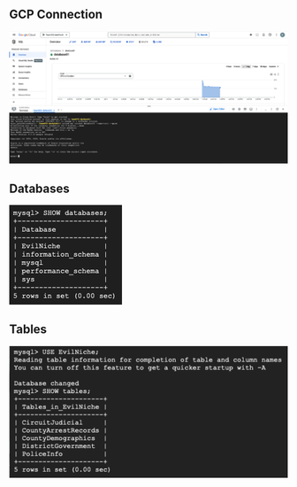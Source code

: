 ## GCP Connection
![](images/GCPConnection.png)

## Databases
![](images/ShowDatabases.png)

## Tables
![](images/ShowTables.png)